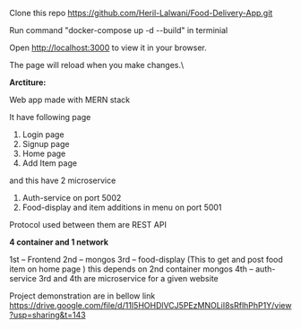 Clone this repo https://github.com/Heril-Lalwani/Food-Delivery-App.git

Run command "docker-compose up -d --build" in terminial 

Open [http://localhost:3000](http://localhost:3000) to view it in your browser.

The page will reload when you make changes.\

**Arctiture:**

Web app made with MERN stack

It have following page

1) Login page
2) Signup page
3) Home page
4) Add Item page
   
and this have  2 microservice

1) Auth-service on port 5002
2) Food-display and item additions in menu on port 5001

Protocol used between them are REST API

**4 container and 1 network**

1st – Frontend
2nd – mongos
3rd – food-display (This to get and post food item on home page ) this depends on 2nd container  mongos
4th – auth-service
3rd and 4th are microservice for a given website

Project demonstration are in bellow link
https://drive.google.com/file/d/11I5HOHDlVCJ5PEzMNOLiI8sRflhPhP1Y/view?usp=sharing&t=143

 
